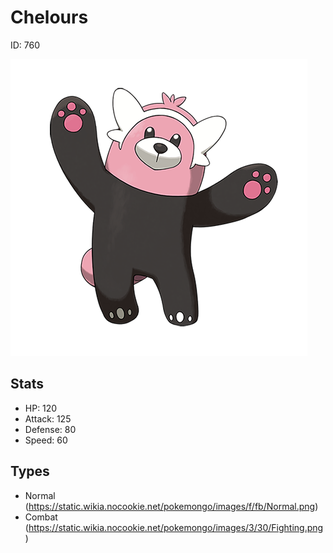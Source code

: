 # Chelours


ID: 760

![](https://raw.githubusercontent.com/PokeAPI/sprites/master/sprites/pokemon/other/official-artwork/760.png "Chelours")

## Stats


 - HP: 120
 - Attack: 125
 - Defense: 80
 - Speed: 60

## Types


 - Normal (https://static.wikia.nocookie.net/pokemongo/images/f/fb/Normal.png)
 - Combat (https://static.wikia.nocookie.net/pokemongo/images/3/30/Fighting.png)
